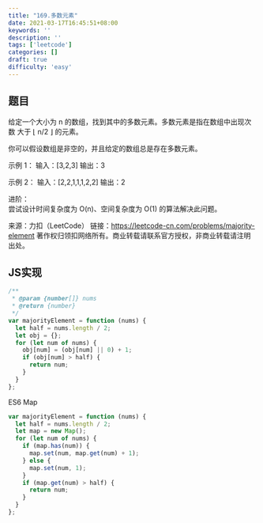 ```yaml
---
title: "169.多数元素"
date: 2021-03-17T16:45:51+08:00
keywords: ''
description: ''
tags: ['leetcode']
categories: []
draft: true
difficulty: 'easy'
---
```


## 题目

给定一个大小为 n 的数组，找到其中的多数元素。多数元素是指在数组中出现次数 大于 ⌊ n/2 ⌋ 的元素。

你可以假设数组是非空的，并且给定的数组总是存在多数元素。

示例 1：
输入：[3,2,3]
输出：3

示例 2： 
输入：[2,2,1,1,1,2,2]
输出：2

进阶：  
尝试设计时间复杂度为 O(n)、空间复杂度为 O(1) 的算法解决此问题。

来源：力扣（LeetCode）
链接：https://leetcode-cn.com/problems/majority-element
著作权归领扣网络所有。商业转载请联系官方授权，非商业转载请注明出处。

## JS实现

```javascript
/**
 * @param {number[]} nums
 * @return {number}
 */
var majorityElement = function (nums) {
  let half = nums.length / 2;
  let obj = {};
  for (let num of nums) {
    obj[num] = (obj[num] || 0) + 1;
    if (obj[num] > half) {
      return num;
    }
  }
};
```

ES6 Map

```javascript
var majorityElement = function (nums) {
  let half = nums.length / 2;
  let map = new Map();
  for (let num of nums) {
    if (map.has(num)) {
      map.set(num, map.get(num) + 1);
    } else {
      map.set(num, 1);
    }
    if (map.get(num) > half) {
      return num;
    }
  }
};
```
